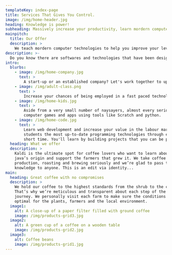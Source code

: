 ```yaml
---
templateKey: index-page
title: Services That Gives You Control.
image: /img/home-header.jpg
heading: Knowledge is power!
subheading: Massively increase your productivity, learn mordern computer technologies.
mainpitch:
  title: Our Offer
  description: >
    We teach mordern computer technologies to help you improve your level of productivity in the office or employability as a job seeker. Our courses range from: basic computer skill courses to more advanced courses in web and software development. We assist companies upgrade their staffs IT skill. Our curriculums and teaching pattern have being designed to be flexible and easy to follow along.
description: >-
  Do you know there are softwares and technologies that have been designed to assist you with those things that would slow your productivity on a typical day? Learning and using them would increase your productivity by 100% and give you more time to chase other things that make life intersting for you. The problem is there are so many technologies already, with more still springing up and you don't know where to start from or  which to learn. Let us walk you through the relevant technologies your business needs to shoot to the next level.
intro:
  blurbs:
    - image: /img/home-company.jpg
      text: >
        A start-up or an established company? Let's work together to upgrade your staffs IT skills, increasing their productivity in the office, while also positioning and empowering them to actualize the company's vission. We would be glad to talk to you and assist all the way.
    - image: /img/adult-class.png
      text: >
        Increase your chances of being employed in a fast paced technology driven world, learn modern computer technologies, and you'll be sort after by employers. Our courses range from basic computer skills to advanced web and software development courses. The future is what you make it, make your's brighter today, enroll now!
    - image: /img/home-kids.jpg
      text: >
        Aside from a very small number of naysayers, almost every serious educator recognizes that coding is an important skill for the future. Even for students who don’t plan to become software developers, coding provides numerous benefits for your kids, including improving their communication, logical reasoning, mathematical, creative and problem solving skills. We make sure every student is engaged and having fun while learning and retaining important concepts. students learn by designing their own
        computer games and apps using tools like Scratch and python.
    - image: /img/home-code.jpg
      text: >
        Learn web development and increase your value in the labour market. We strive to teach our
        students the most up-to-date programming technologies through effective methods. Our curriculum has being designed and optimized to turn you into an expert web developer within a
        short time. You'll learn by building projects that you can be proud of while also enriching your portfolio. Our students don't find it difficult to land a well paying job upon completion of our courses. Take that bold step today and enroll with us!
  heading: What we offer
  description: >
    Kaldi is the ultimate spot for coffee lovers who want to learn about their
    java’s origin and support the farmers that grew it. We take coffee
    production, roasting and brewing seriously and we’re glad to pass that
    knowledge to anyone. This is an edit via identity...
main:
  heading: Great coffee with no compromises
  description: >
    We hold our coffee to the highest standards from the shrub to the cup.
    That’s why we’re meticulous and transparent about each step of the coffee’s
    journey. We personally visit each farm to make sure the conditions are
    optimal for the plants, farmers and the local environment.
  image1:
    alt: A close-up of a paper filter filled with ground coffee
    image: /img/products-grid3.jpg
  image2:
    alt: A green cup of a coffee on a wooden table
    image: /img/products-grid2.jpg
  image3:
    alt: Coffee beans
    image: /img/products-grid1.jpg
---
```


